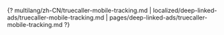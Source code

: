 {? multilang/zh-CN/truecaller-mobile-tracking.md | localized/deep-linked-ads/truecaller-mobile-tracking.md | pages/deep-linked-ads/truecaller-mobile-tracking.md ?}
